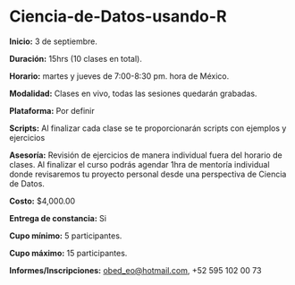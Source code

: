 # Ciencia-de-Datos-usando-R

**Inicio:** 3 de septiembre. 

**Duración:** 15hrs (10 clases en total).

**Horario:** martes y jueves de 7:00-8:30 pm. hora de México.

**Modalidad:** Clases en vivo, todas las sesiones quedarán grabadas. 

**Plataforma:** Por definir

**Scripts:** Al finalizar cada clase se te proporcionarán scripts con ejemplos y ejercicios

**Asesoría:**  Revisión de ejercicios de manera individual fuera del horario de clases. 
Al finalizar el curso podrás agendar 1hra de mentoría individual donde revisaremos tu proyecto personal desde una perspectiva de Ciencia de Datos.

**Costo:** $4,000.00 	

**Entrega de constancia:** Si

**Cupo mínimo:** 5 participantes.

**Cupo máximo:** 15 participantes.

**Informes/Inscripciones:** obed_eo@hotmail.com,  +52 595 102 00 73


